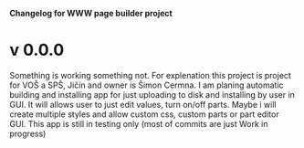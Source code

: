 **Changelog for WWW page builder project**

# v 0.0.0

Something is working something not. For explenation this project is project for VOŠ a SPŠ, Jičín and owner is Šimon Cermna. I am planing automatic building and installing app for just uploading to disk and installing by user in GUI. It will allows user to just edit values, turn on/off parts. Maybe i will create multiple styles and allow custom css, custom parts or part editor GUI. This app is still in testing only (most of commits are just Work in progress)
